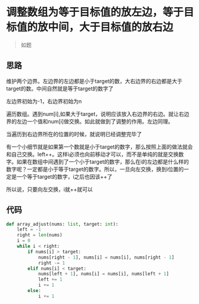# 调整数组为等于目标值的放左边，等于目标值的放中间，大于目标值的放右边
> 如题

**思路**
--------------------

维护两个边界。左边界的左边都是小于target的数，大右边界的右边都是大于target的数。中间自然就是等于target的数字了

左边界初始为-1，右边界初始为n

遍历数组。遇到num[i],如果大于target，说明应该放入右边界的右边。就让右边界的左边一个值和num[i]做交换。如此就做到了调整的作用。左边同理。

当遍历到右边界所在的位置的时候，就说明已经调整完毕了

有一个小细节就是如果第一个数就是小于target的数字，那么按照上面的做法就会和自己交换。left++。这样i必须也向前移动才可以，而不是单纯的就是交换数字。如果在数组中间遇到了一个小于target的数字，那么在i的左边都是什么样的数字呢？一定都是小于等于target的数字。所以，一旦向左交换，换到i位置的一定是一个等于target的数字，i之后也因该++了

所以说，只要向左交换，i就++就可以

**代码**
--------------------

```python
def array_adjust(nums: list, target: int):
    left = -1
    right = len(nums)
    i = 0
    while i < right:
        if nums[i] > target:
            nums[right - 1], nums[i] = nums[i], nums[right - 1]
            right -= 1
        elif nums[i] < target:
            nums[left + 1], nums[i] = nums[i], nums[left + 1]
            left += 1
            i += 1
        else:
            i += 1
```